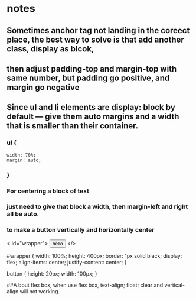 # notes

## Sometimes anchor tag not landing in the coreect place, the best way to solve is that add another class, display as blcok, 
## then adjust padding-top and margin-top with same number, but padding go positive, and margin go negative

## Since ul and li elements are display: block by default — give them auto margins and a width that is smaller than their container.
### ul {
    width: 70%;
    margin: auto;
### }

### For centering a block of text 
### just need to give that block a width, then margin-left and right all be auto.

### to make a button vertically and horizontally center 
< id="wrapper">
  <button type="button">hello</button>
</>

#wrapper {
  width: 100%;
  height: 400px;
  border: 1px solid black;
  display: flex;
  align-items: center;
  justify-content: center;
}

button {
  height: 20px;
  width: 100px;
}

##A bout flex box, when use flex box, text-align; float; clear and vertical-align will not working.
